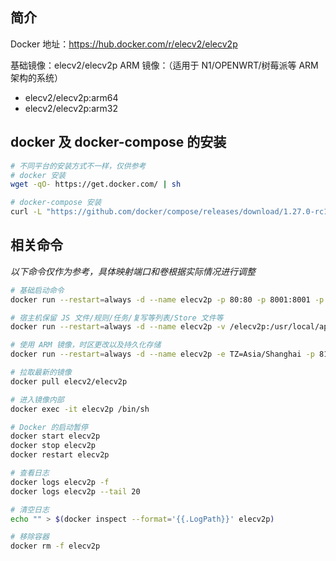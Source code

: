 ## 简介

Docker 地址：https://hub.docker.com/r/elecv2/elecv2p

基础镜像：elecv2/elecv2p
ARM 镜像：（适用于 N1/OPENWRT/树莓派等 ARM 架构的系统）
- elecv2/elecv2p:arm64
- elecv2/elecv2p:arm32

## docker 及 docker-compose 的安装

``` sh
# 不同平台的安装方式不一样，仅供参考
# docker 安装
wget -qO- https://get.docker.com/ | sh

# docker-compose 安装
curl -L "https://github.com/docker/compose/releases/download/1.27.0-rc1/docker-compose-$(uname -s)-$(uname -m)" -o /usr/local/bin/docker-compose
```

## 相关命令

*以下命令仅作为参考，具体映射端口和卷根据实际情况进行调整*
```sh
# 基础启动命令
docker run --restart=always -d --name elecv2p -p 80:80 -p 8001:8001 -p 8002:8002 elecv2/elecv2p

# 宿主机保留 JS 文件/规则/任务/复写等列表/Store 文件等
docker run --restart=always -d --name elecv2p -v /elecv2p:/usr/local/app/script -p 8100:80 -p 8101:8001 -p 8102:8002 elecv2/elecv2p

# 使用 ARM 镜像，时区更改以及持久化存储
docker run --restart=always -d --name elecv2p -e TZ=Asia/Shanghai -p 8100:80 -p 8101:8001 -p 8102:8002 -v /elecv2p/JSFile:/usr/local/app/script/JSFile -v /elecv2p/Store:/usr/local/app/script/Store elecv2/elecv2p:arm32

# 拉取最新的镜像
docker pull elecv2/elecv2p

# 进入镜像内部
docker exec -it elecv2p /bin/sh

# Docker 的启动暂停
docker start elecv2p
docker stop elecv2p
docker restart elecv2p

# 查看日志
docker logs elecv2p -f
docker logs elecv2p --tail 20

# 清空日志
echo "" > $(docker inspect --format='{{.LogPath}}' elecv2p)

# 移除容器
docker rm -f elecv2p
```
